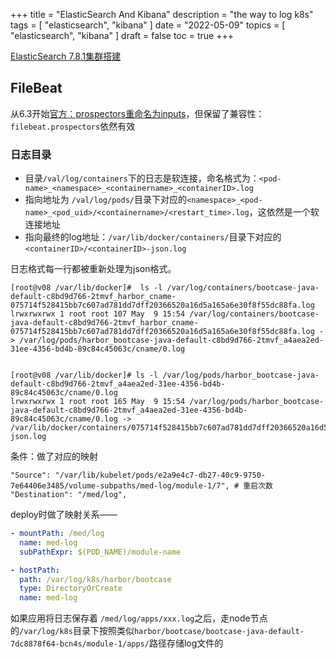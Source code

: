 +++
title = "ElasticSearch And Kibana"
description = "the way to log k8s"
tags = [
    "elasticsearch",
    "kibana"
]
date = "2022-05-09"
topics = [
    "elasticsearch",
    "kibana"
]
draft = false
toc = true
+++

[ElasticSearch 7.8.1集群搭建](https://www.cnblogs.com/chenyanbin/p/13493920.html)

## FileBeat 

从6.3开始[官方：prospectors重命名为inputs](https://www.elastic.co/blog/brewing-in-beats-rename-filebeat-prospectors-to-inputs)，但保留了兼容性：`filebeat.prospectors`依然有效

### 日志目录

- 目录`/val/log/containers`下的日志是软连接，命名格式为：`<pod-name>_<namespace>_<containername>_<containerID>.log`
- 指向地址为 `/val/log/pods/`目录下对应的`<namespace>_<pod-name>_<pod_uid>/<containername>/<restart_time>.log`，这依然是一个软连接地址
- 指向最终的log地址：`/var/lib/docker/containers/`目录下对应的`<containerID>/<containerID>-json.log`

日志格式每一行都被重新处理为json格式。

```shell
[root@v08 /var/lib/docker]#  ls -l /var/log/containers/bootcase-java-default-c8bd9d766-2tmvf_harbor_cname-075714f528415bb7c607ad781dd7dff20366520a16d5a165a6e30f8f55dc88fa.log
lrwxrwxrwx 1 root root 107 May  9 15:54 /var/log/containers/bootcase-java-default-c8bd9d766-2tmvf_harbor_cname-075714f528415bb7c607ad781dd7dff20366520a16d5a165a6e30f8f55dc88fa.log -> /var/log/pods/harbor_bootcase-java-default-c8bd9d766-2tmvf_a4aea2ed-31ee-4356-bd4b-89c84c45063c/cname/0.log


[root@v08 /var/lib/docker]# ls -l /var/log/pods/harbor_bootcase-java-default-c8bd9d766-2tmvf_a4aea2ed-31ee-4356-bd4b-89c84c45063c/cname/0.log
lrwxrwxrwx 1 root root 165 May  9 15:54 /var/log/pods/harbor_bootcase-java-default-c8bd9d766-2tmvf_a4aea2ed-31ee-4356-bd4b-89c84c45063c/cname/0.log -> /var/lib/docker/containers/075714f528415bb7c607ad781dd7dff20366520a16d5a165a6e30f8f55dc88fa/075714f528415bb7c607ad781dd7dff20366520a16d5a165a6e30f8f55dc88fa-json.log

```

条件：做了对应的映射
```
"Source": "/var/lib/kubelet/pods/e2a9e4c7-db27-40c9-9750-7e64406e3485/volume-subpaths/med-log/module-1/7", # 重启次数
"Destination": "/med/log",
```
deploy时做了映射关系——
```yaml
- mountPath: /med/log
  name: med-log
  subPathExpr: $(POD_NAME)/module-name

- hostPath:
  path: /var/log/k8s/harbor/bootcase
  type: DirectoryOrCreate
  name: med-log
```

如果应用将日志保存着 `/med/log/apps/xxx.log`之后，走node节点的`/var/log/k8s`目录下按照类似`harbor/bootcase/bootcase-java-default-7dc8878f64-bcn4s/module-1/apps/`路径存储log文件的